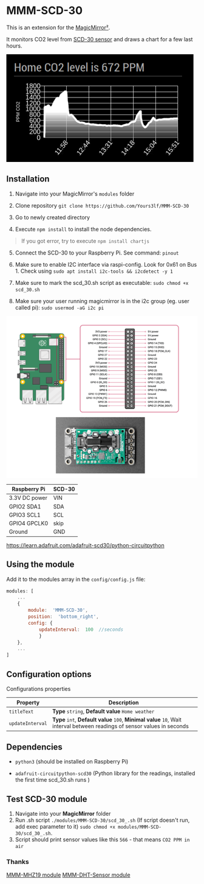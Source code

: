 # MMM-SCD-30

  

This is an extension for the [MagicMirror²](https://github.com/MichMich/MagicMirror).

It monitors CO2 level from [SCD-30 sensor](https://learn.adafruit.com/adafruit-scd30/overview) and draws a chart for a few last hours.

  

<img  src=".github/example.png">

  

## Installation

1. Navigate into your MagicMirror's `modules` folder

2. Clone repository `git clone https://github.com/Yours3lf/MMM-SCD-30`

3. Go to newly created directory

4. Execute `npm install` to install the node dependencies.
 > If you got error, try to execute `npm install chartjs`
  
5. Connect the SCD-30 to your Raspberry Pi. See command: `pinout`

6. Make sure to enable I2C interface via raspi-config. Look for 0x61 on Bus 1. Check using `sudo apt install i2c-tools && i2cdetect -y 1`

7. Make sure to mark the scd_30.sh script as executable: `sudo chmod +x scd_30.sh`

7. Make sure your user running magicmirror is in the i2c group (eg. user called pi): `sudo usermod -aG i2c pi`

<img  src=".github/connection.png">

| Raspberry Pi | SCD-30 |
|--|--|
| 3.3V DC power | VIN |
| GPIO2 SDA1 | SDA |
| GPIO3 SCL1 | SCL |
| GPIO4 GPCLK0 | skip |
| Ground | GND |

https://learn.adafruit.com/adafruit-scd30/python-circuitpython

  

## Using the module

  

Add it to the modules array in the `config/config.js` file:

  

````javascript
modules: [
	...
	{
		module:  'MMM-SCD-30',
		position:  'bottom_right',
		config: {
			updateInterval:  100  //seconds
			}
	},
	...
]
````

  

## Configuration options

  

Configurations properties

  | Property| Description |
|--|--|
|  `titleText` | **Type**  `string`, **Default value** `Home weather`|
|  `updateInterval` | **Type**  `int`, **Default value** `100`, **Minimal value** `10`, Wait interval between readings of sensor values in seconds|

  

## Dependencies

-  `python3` (should be installed on Raspberry Pi)

-  `adafruit-circuitpython-scd30` (Python library for the readings, installed the first time scd_30.sh runs )

  

## Test SCD-30 module

1. Navigate into your **MagicMirror** folder
2. Run .sh script `./modules/MMM-SCD-30/scd_30_.sh`
(If script doesn't run, add exec parameter to it)
`sudo chmod +x modules/MMM-SCD-30/scd_30_.sh`.
3. Script should print sensor values like this
`566` - that means `CO2 PPM in air`
  

### Thanks

  
[MMM-MHZ19 module](https://github.com/awitwicki/MMM-MHZ19)
[MMM-DHT-Sensor module](https://github.com/bernardpletikosa/MMM-DHT-Sensor)
